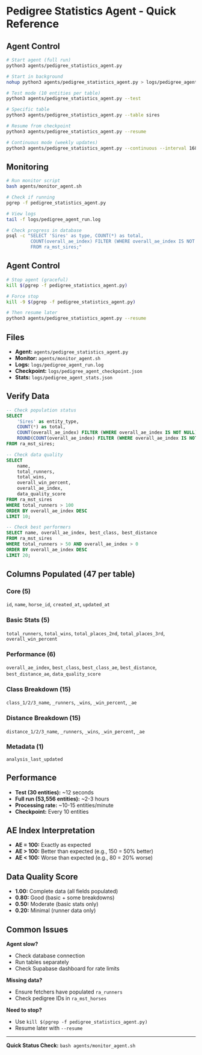 # Pedigree Statistics Agent - Quick Reference

## Agent Control

```bash
# Start agent (full run)
python3 agents/pedigree_statistics_agent.py

# Start in background
nohup python3 agents/pedigree_statistics_agent.py > logs/pedigree_agent_run.log 2>&1 &

# Test mode (10 entities per table)
python3 agents/pedigree_statistics_agent.py --test

# Specific table
python3 agents/pedigree_statistics_agent.py --table sires

# Resume from checkpoint
python3 agents/pedigree_statistics_agent.py --resume

# Continuous mode (weekly updates)
python3 agents/pedigree_statistics_agent.py --continuous --interval 168
```

## Monitoring

```bash
# Run monitor script
bash agents/monitor_agent.sh

# Check if running
pgrep -f pedigree_statistics_agent.py

# View logs
tail -f logs/pedigree_agent_run.log

# Check progress in database
psql -c "SELECT 'Sires' as type, COUNT(*) as total,
         COUNT(overall_ae_index) FILTER (WHERE overall_ae_index IS NOT NULL) as populated
         FROM ra_mst_sires;"
```

## Agent Control

```bash
# Stop agent (graceful)
kill $(pgrep -f pedigree_statistics_agent.py)

# Force stop
kill -9 $(pgrep -f pedigree_statistics_agent.py)

# Then resume later
python3 agents/pedigree_statistics_agent.py --resume
```

## Files

- **Agent:** `agents/pedigree_statistics_agent.py`
- **Monitor:** `agents/monitor_agent.sh`
- **Logs:** `logs/pedigree_agent_run.log`
- **Checkpoint:** `logs/pedigree_agent_checkpoint.json`
- **Stats:** `logs/pedigree_agent_stats.json`

## Verify Data

```sql
-- Check population status
SELECT
    'Sires' as entity_type,
    COUNT(*) as total,
    COUNT(overall_ae_index) FILTER (WHERE overall_ae_index IS NOT NULL) as populated,
    ROUND(COUNT(overall_ae_index) FILTER (WHERE overall_ae_index IS NOT NULL)::numeric / COUNT(*)::numeric * 100, 2) as pct
FROM ra_mst_sires;

-- Check data quality
SELECT
    name,
    total_runners,
    total_wins,
    overall_win_percent,
    overall_ae_index,
    data_quality_score
FROM ra_mst_sires
WHERE total_runners > 100
ORDER BY overall_ae_index DESC
LIMIT 10;

-- Check best performers
SELECT name, overall_ae_index, best_class, best_distance
FROM ra_mst_sires
WHERE total_runners > 50 AND overall_ae_index > 0
ORDER BY overall_ae_index DESC
LIMIT 20;
```

## Columns Populated (47 per table)

### Core (5)
`id`, `name`, `horse_id`, `created_at`, `updated_at`

### Basic Stats (5)
`total_runners`, `total_wins`, `total_places_2nd`, `total_places_3rd`, `overall_win_percent`

### Performance (6)
`overall_ae_index`, `best_class`, `best_class_ae`, `best_distance`, `best_distance_ae`, `data_quality_score`

### Class Breakdown (15)
`class_1/2/3_name`, `_runners`, `_wins`, `_win_percent`, `_ae`

### Distance Breakdown (15)
`distance_1/2/3_name`, `_runners`, `_wins`, `_win_percent`, `_ae`

### Metadata (1)
`analysis_last_updated`

## Performance

- **Test (30 entities):** ~12 seconds
- **Full run (53,556 entities):** ~2-3 hours
- **Processing rate:** ~10-15 entities/minute
- **Checkpoint:** Every 10 entities

## AE Index Interpretation

- **AE = 100:** Exactly as expected
- **AE > 100:** Better than expected (e.g., 150 = 50% better)
- **AE < 100:** Worse than expected (e.g., 80 = 20% worse)

## Data Quality Score

- **1.00:** Complete data (all fields populated)
- **0.80:** Good (basic + some breakdowns)
- **0.50:** Moderate (basic stats only)
- **0.20:** Minimal (runner data only)

## Common Issues

**Agent slow?**
- Check database connection
- Run tables separately
- Check Supabase dashboard for rate limits

**Missing data?**
- Ensure fetchers have populated `ra_runners`
- Check pedigree IDs in `ra_mst_horses`

**Need to stop?**
- Use `kill $(pgrep -f pedigree_statistics_agent.py)`
- Resume later with `--resume`

---

**Quick Status Check:** `bash agents/monitor_agent.sh`
